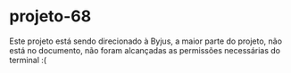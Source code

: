 # projeto-68
Este projeto está sendo direcionado à Byjus, a maior parte do projeto, não está no documento, não foram alcançadas as permissões necessárias do terminal :(
